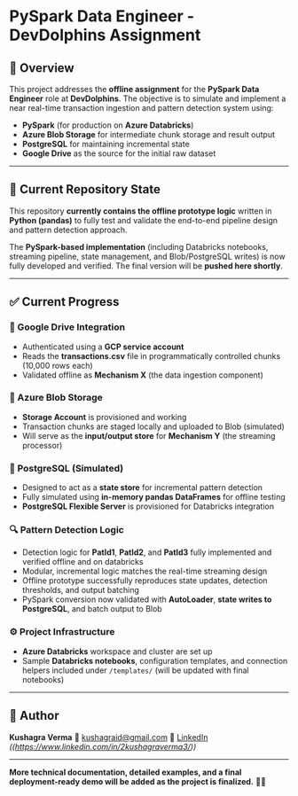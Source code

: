 # PySpark Data Engineer - DevDolphins Assignment

## 🧩 Overview

This project addresses the **offline assignment** for the **PySpark Data Engineer** role at **DevDolphins**.
The objective is to simulate and implement a near real-time transaction ingestion and pattern detection system using:

* **PySpark** (for production on **Azure Databricks**)
* **Azure Blob Storage** for intermediate chunk storage and result output
* **PostgreSQL** for maintaining incremental state
* **Google Drive** as the source for the initial raw dataset

---

## 🚧 Current Repository State

This repository **currently contains the offline prototype logic** written in **Python (pandas)** to fully test and validate the end-to-end pipeline design and pattern detection approach.

The **PySpark-based implementation** (including Databricks notebooks, streaming pipeline, state management, and Blob/PostgreSQL writes) is now fully developed and verified. The final version will be **pushed here shortly**.

---

## ✅ Current Progress

### 🔗 Google Drive Integration

* Authenticated using a **GCP service account**
* Reads the **transactions.csv** file in programmatically controlled chunks (10,000 rows each)
* Validated offline as **Mechanism X** (the data ingestion component)

### 💾 Azure Blob Storage

* **Storage Account** is provisioned and working
* Transaction chunks are staged locally and uploaded to Blob (simulated)
* Will serve as the **input/output store** for **Mechanism Y** (the streaming processor)

### 🧠 PostgreSQL (Simulated)

* Designed to act as a **state store** for incremental pattern detection
* Fully simulated using **in-memory pandas DataFrames** for offline testing
* **PostgreSQL Flexible Server** is provisioned for Databricks integration

### 🔍 Pattern Detection Logic

* Detection logic for **PatId1**, **PatId2**, and **PatId3** fully implemented and verified offline and on databricks
* Modular, incremental logic matches the real-time streaming design
* Offline prototype successfully reproduces state updates, detection thresholds, and output batching
* PySpark conversion now validated with **AutoLoader**, **state writes to PostgreSQL**, and batch output to Blob

### ⚙️ Project Infrastructure

* **Azure Databricks** workspace and cluster are set up
* Sample **Databricks notebooks**, configuration templates, and connection helpers included under `/templates/` (will be updated with final notebooks)

---

## 👤 Author

**Kushagra Verma**
📧 [kushagraid@gmail.com](mailto:kushagraid@gmail.com)
🔗 [LinkedIn](#) *((https://www.linkedin.com/in/2kushagraverma3/))*

---

**More technical documentation, detailed examples, and a final deployment-ready demo will be added as the project is finalized.** 🚀✨
